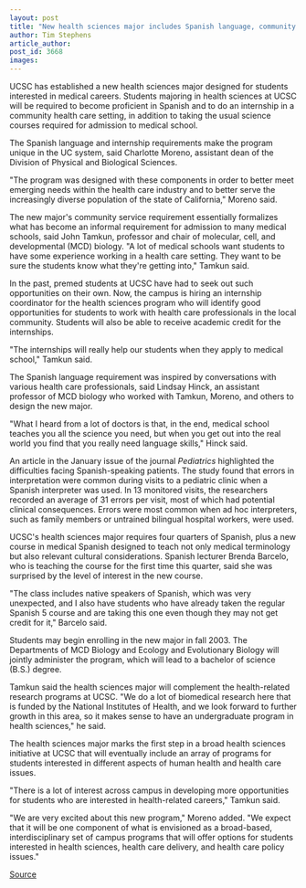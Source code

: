 ```yaml
---
layout: post
title: "New health sciences major includes Spanish language, community service requirements"
author: Tim Stephens
article_author: 
post_id: 3668
images:
---
```


<p>
  UCSC has established a new health sciences major designed for students interested in medical careers. Students majoring in health sciences at UCSC will be required to become proficient in Spanish and to do an internship in a community health care setting, in addition to taking the usual science courses required for admission to medical school.
</p>
<p>
  The Spanish language and internship requirements make the program unique in the UC system, said Charlotte Moreno, assistant dean of the Division of Physical and Biological Sciences.<br>
</p>
<p>
  "The program was designed with these components in order to better meet emerging needs within the health care industry and to better serve the increasingly diverse population of the state of California," Moreno said.<br>
</p>
<p>
  The new major's community service requirement essentially formalizes what has become an informal requirement for admission to many medical schools, said John Tamkun, professor and chair of molecular, cell, and developmental (MCD) biology. "A lot of medical schools want students to have some experience working in a health care setting. They want to be sure the students know what they're getting into," Tamkun said.<br>
</p>
<p>
  In the past, premed students at UCSC have had to seek out such opportunities on their own. Now, the campus is hiring an internship coordinator for the health sciences program who will identify good opportunities for students to work with health care professionals in the local community. Students will also be able to receive academic credit for the internships.<br>
</p>
<p>
  "The internships will really help our students when they apply to medical school," Tamkun said.<br>
</p>
<p>
  The Spanish language requirement was inspired by conversations with various health care professionals, said Lindsay Hinck, an assistant professor of MCD biology who worked with Tamkun, Moreno, and others to design the new major.<br>
</p>
<p>
  "What I heard from a lot of doctors is that, in the end, medical school teaches you all the science you need, but when you get out into the real world you find that you really need language skills," Hinck said.<br>
</p>
<p>
  An article in the January issue of the journal <i>Pediatrics</i> highlighted the difficulties facing Spanish-speaking patients. The study found that errors in interpretation were common during visits to a pediatric clinic when a Spanish interpreter was used. In 13 monitored visits, the researchers recorded an average of 31 errors per visit, most of which had potential clinical consequences. Errors were most common when ad hoc interpreters, such as family members or untrained bilingual hospital workers, were used.
</p>
<p>
  UCSC's health sciences major requires four quarters of Spanish, plus a new course in medical Spanish designed to teach not only medical terminology but also relevant cultural considerations. Spanish lecturer Brenda Barcelo, who is teaching the course for the first time this quarter, said she was surprised by the level of interest in the new course.
</p>
<p>
  "The class includes native speakers of Spanish, which was very unexpected, and I also have students who have already taken the regular Spanish 5 course and are taking this one even though they may not get credit for it," Barcelo said.<br>
</p>
<p>
  Students may begin enrolling in the new major in fall 2003. The Departments of MCD Biology and Ecology and Evolutionary Biology will jointly administer the program, which will lead to a bachelor of science (B.S.) degree.<br>
</p>
<p>
  Tamkun said the health sciences major will complement the health-related research programs at UCSC. "We do a lot of biomedical research here that is funded by the National Institutes of Health, and we look forward to further growth in this area, so it makes sense to have an undergraduate program in health sciences," he said.<br>
</p>
<p>
  The health sciences major marks the first step in a broad health sciences initiative at UCSC that will eventually include an array of programs for students interested in different aspects of human health and health care issues.<br>
</p>
<p>
  "There is a lot of interest across campus in developing more opportunities for students who are interested in health-related careers," Tamkun said.<br>
</p>
<p>
  "We are very excited about this new program," Moreno added. "We expect that it will be one component of what is envisioned as a broad-based, interdisciplinary set of campus programs that will offer options for students interested in health sciences, health care delivery, and health care policy issues."<br>
</p>
<p><a href="http://www1.ucsc.edu/currents/02-03/01-27/major.html" title="Permalink to major">Source</a></p>
